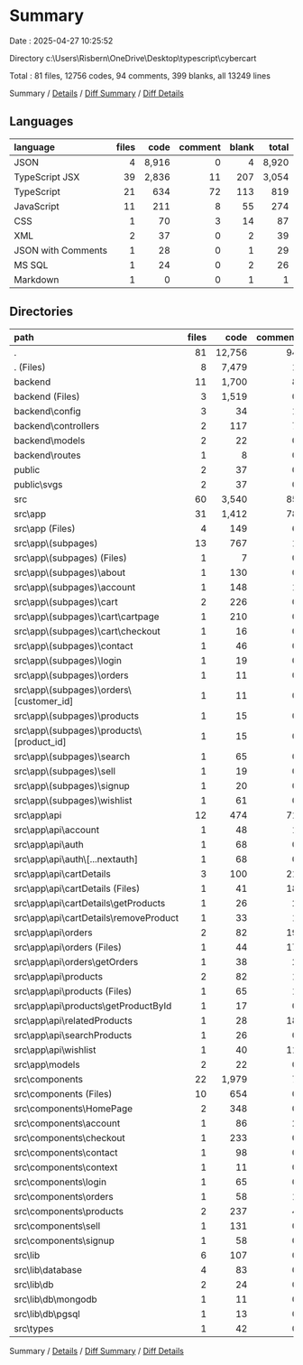# Summary

Date : 2025-04-27 10:25:52

Directory c:\\Users\\Risbern\\OneDrive\\Desktop\\typescript\\cybercart

Total : 81 files,  12756 codes, 94 comments, 399 blanks, all 13249 lines

Summary / [Details](details.md) / [Diff Summary](diff.md) / [Diff Details](diff-details.md)

## Languages
| language | files | code | comment | blank | total |
| :--- | ---: | ---: | ---: | ---: | ---: |
| JSON | 4 | 8,916 | 0 | 4 | 8,920 |
| TypeScript JSX | 39 | 2,836 | 11 | 207 | 3,054 |
| TypeScript | 21 | 634 | 72 | 113 | 819 |
| JavaScript | 11 | 211 | 8 | 55 | 274 |
| CSS | 1 | 70 | 3 | 14 | 87 |
| XML | 2 | 37 | 0 | 2 | 39 |
| JSON with Comments | 1 | 28 | 0 | 1 | 29 |
| MS SQL | 1 | 24 | 0 | 2 | 26 |
| Markdown | 1 | 0 | 0 | 1 | 1 |

## Directories
| path | files | code | comment | blank | total |
| :--- | ---: | ---: | ---: | ---: | ---: |
| . | 81 | 12,756 | 94 | 399 | 13,249 |
| . (Files) | 8 | 7,479 | 1 | 14 | 7,494 |
| backend | 11 | 1,700 | 8 | 50 | 1,758 |
| backend (Files) | 3 | 1,519 | 0 | 7 | 1,526 |
| backend\\config | 3 | 34 | 1 | 9 | 44 |
| backend\\controllers | 2 | 117 | 7 | 24 | 148 |
| backend\\models | 2 | 22 | 0 | 6 | 28 |
| backend\\routes | 1 | 8 | 0 | 4 | 12 |
| public | 2 | 37 | 0 | 2 | 39 |
| public\\svgs | 2 | 37 | 0 | 2 | 39 |
| src | 60 | 3,540 | 85 | 333 | 3,958 |
| src\\app | 31 | 1,412 | 78 | 174 | 1,664 |
| src\\app (Files) | 4 | 149 | 6 | 24 | 179 |
| src\\app\\(subpages) | 13 | 767 | 1 | 62 | 830 |
| src\\app\\(subpages) (Files) | 1 | 7 | 0 | 1 | 8 |
| src\\app\\(subpages)\\about | 1 | 130 | 0 | 3 | 133 |
| src\\app\\(subpages)\\account | 1 | 148 | 1 | 10 | 159 |
| src\\app\\(subpages)\\cart | 2 | 226 | 0 | 15 | 241 |
| src\\app\\(subpages)\\cart\\cartpage | 1 | 210 | 0 | 12 | 222 |
| src\\app\\(subpages)\\cart\\checkout | 1 | 16 | 0 | 3 | 19 |
| src\\app\\(subpages)\\contact | 1 | 46 | 0 | 3 | 49 |
| src\\app\\(subpages)\\login | 1 | 19 | 0 | 3 | 22 |
| src\\app\\(subpages)\\orders | 1 | 11 | 0 | 4 | 15 |
| src\\app\\(subpages)\\orders\\[customer_id] | 1 | 11 | 0 | 4 | 15 |
| src\\app\\(subpages)\\products | 1 | 15 | 0 | 3 | 18 |
| src\\app\\(subpages)\\products\\[product_id] | 1 | 15 | 0 | 3 | 18 |
| src\\app\\(subpages)\\search | 1 | 65 | 0 | 7 | 72 |
| src\\app\\(subpages)\\sell | 1 | 19 | 0 | 2 | 21 |
| src\\app\\(subpages)\\signup | 1 | 20 | 0 | 3 | 23 |
| src\\app\\(subpages)\\wishlist | 1 | 61 | 0 | 8 | 69 |
| src\\app\\api | 12 | 474 | 71 | 83 | 628 |
| src\\app\\api\\account | 1 | 48 | 1 | 6 | 55 |
| src\\app\\api\\auth | 1 | 68 | 0 | 8 | 76 |
| src\\app\\api\\auth\\[...nextauth] | 1 | 68 | 0 | 8 | 76 |
| src\\app\\api\\cartDetails | 3 | 100 | 21 | 21 | 142 |
| src\\app\\api\\cartDetails (Files) | 1 | 41 | 18 | 10 | 69 |
| src\\app\\api\\cartDetails\\getProducts | 1 | 26 | 2 | 3 | 31 |
| src\\app\\api\\cartDetails\\removeProduct | 1 | 33 | 1 | 8 | 42 |
| src\\app\\api\\orders | 2 | 82 | 19 | 16 | 117 |
| src\\app\\api\\orders (Files) | 1 | 44 | 17 | 6 | 67 |
| src\\app\\api\\orders\\getOrders | 1 | 38 | 2 | 10 | 50 |
| src\\app\\api\\products | 2 | 82 | 1 | 13 | 96 |
| src\\app\\api\\products (Files) | 1 | 65 | 1 | 7 | 73 |
| src\\app\\api\\products\\getProductById | 1 | 17 | 0 | 6 | 23 |
| src\\app\\api\\relatedProducts | 1 | 28 | 18 | 8 | 54 |
| src\\app\\api\\searchProducts | 1 | 26 | 0 | 5 | 31 |
| src\\app\\api\\wishlist | 1 | 40 | 11 | 6 | 57 |
| src\\app\\models | 2 | 22 | 0 | 5 | 27 |
| src\\components | 22 | 1,979 | 7 | 134 | 2,120 |
| src\\components (Files) | 10 | 654 | 0 | 41 | 695 |
| src\\components\\HomePage | 2 | 348 | 0 | 12 | 360 |
| src\\components\\account | 1 | 86 | 2 | 9 | 97 |
| src\\components\\checkout | 1 | 233 | 0 | 18 | 251 |
| src\\components\\contact | 1 | 98 | 0 | 7 | 105 |
| src\\components\\context | 1 | 11 | 0 | 4 | 15 |
| src\\components\\login | 1 | 65 | 0 | 4 | 69 |
| src\\components\\orders | 1 | 58 | 1 | 7 | 66 |
| src\\components\\products | 2 | 237 | 4 | 18 | 259 |
| src\\components\\sell | 1 | 131 | 0 | 9 | 140 |
| src\\components\\signup | 1 | 58 | 0 | 5 | 63 |
| src\\lib | 6 | 107 | 0 | 20 | 127 |
| src\\lib\\database | 4 | 83 | 0 | 13 | 96 |
| src\\lib\\db | 2 | 24 | 0 | 7 | 31 |
| src\\lib\\db\\mongodb | 1 | 11 | 0 | 2 | 13 |
| src\\lib\\db\\pgsql | 1 | 13 | 0 | 5 | 18 |
| src\\types | 1 | 42 | 0 | 5 | 47 |

Summary / [Details](details.md) / [Diff Summary](diff.md) / [Diff Details](diff-details.md)